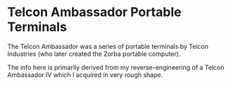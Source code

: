# Telcon Ambassador Portable Terminals

The Telcon Ambassador was a series of portable terminals by Telcon Industries (who later created the Zorba portable computer).

The info here is primarily derived from my reverse-engineering of a Telcon Ambassador IV which I acquired in very rough shape.
